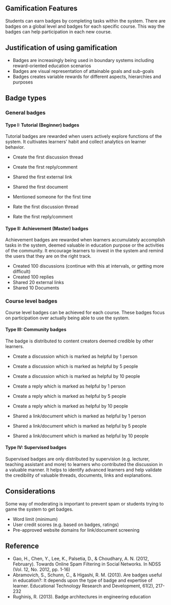 ## Gamification Features

Students can earn badges by completing tasks within the system. There are badges on a global level and badges for each specific course. This way the badges can help participation in each new course.

## Justification of using gamification 

- Badges are increasingly being used in boundary systems including reward-oriented education scenarios
- Badges are visual representation of attainable goals and sub-goals
- Badges creates variable rewards for different aspects, hierarchies and purposes

## Badge types

### General badges

#### Type I: Tutorial (Beginner) badges  
Tutorial badges are rewarded when users actively explore functions of the system. It cultivates learners' habit and collect analytics on learner behavior.

- Create the first discussion thread
- Create the first reply/comment
- Shared the first external link
- Shared the first document

- Mentioned someone for the first time
- Rate the first discussion thread
- Rate the first reply/comment

#### Type II: Achievement (Master) badges  
Achievement badges are rewarded when learners accumulately accomplish tasks in the system, deemed valuable in education purpose or the activities of the community. It encourage learners to invest in the system and remind the users that they are on the right track.

- Created 100 discussions (continue with this at intervals, or getting more difficult)
- Created 100 replies
- Shared 20 external links
- Shared 10 Documents

### Course level badges

Course level badges can be achieved for each course. These badges focus on participation over actually being able to use the system.

#### Type III: Community badges  
The badge is distributed to content creators deemed credible by other learners.

- Create a discussion which is marked as helpful by 1 person
- Create a discussion which is marked as helpful by 5 people
- Create a discussion which is marked as helpful by 10 people

- Create a reply which is marked as helpful by 1 person
- Create a reply which is marked as helpful by 5 people
- Create a reply which is marked as helpful by 10 people

- Shared a link/document which is marked as helpful by 1 person
- Shared a link/document which is marked as helpful by 5 people
- Shared a link/document which is marked as helpful by 10 people

#### Type IV: Supervised badges  
Supervised badges are only distributed by supervision (e.g. lecturer, teaching assistant and more) to learners who contributed the discussion in a valuable manner. It helps to identify advanced learners and help validate the credibility of valuable threads, documents, links and explanations.

## Considerations
Some way of moderating is important to prevent spam or students trying to game the system to get badges.
- Word limit (minimum)
- User credit scores (e.g. based on badges, ratings)
- Pre-approved website domains for link/document screening

## Reference
- Gao, H., Chen, Y., Lee, K., Palsetia, D., & Choudhary, A. N. (2012, February). Towards Online Spam Filtering in Social Networks. In NDSS (Vol. 12, No. 2012, pp. 1-16)
- Abramovich, S., Schunn, C., & Higashi, R. M. (2013). Are badges useful in education?: It depends upon the type of badge and expertise of learner. Educational Technology Research and Development, 61(2), 217-232
- Rughiniș, R. (2013). Badge architectures in engineering education

